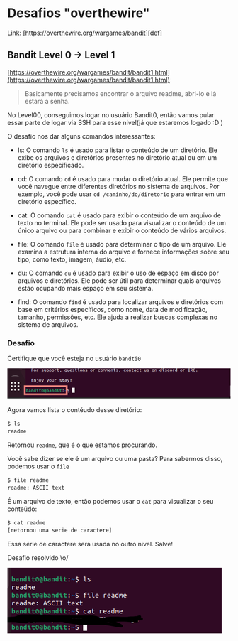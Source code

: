 # Desafios "overthewire"

Link: [https://overthewire.org/wargames/bandit][def]

[def]: https://overthewire.org/wargames/bandit

## Bandit Level 0 → Level 1

[https://overthewire.org/wargames/bandit/bandit1.html](https://overthewire.org/wargames/bandit/bandit1.html)


> Basicamente precisamos encontrar o arquivo readme, abri-lo e lá estará a senha.

No Level00, conseguimos logar no usuário Bandit0, então vamos pular essar parte de logar via SSH para esse nivel(já que estaremos logado :D )

O desafio nos dar alguns comandos interessantes:

  
- ls: O comando `ls` é usado para listar o conteúdo de um diretório. Ele exibe os arquivos e diretórios presentes no diretório atual ou em um diretório especificado.

- cd: O comando `cd` é usado para mudar o diretório atual. Ele permite que você navegue entre diferentes diretórios no sistema de arquivos. Por exemplo, você pode usar `cd /caminho/do/diretorio` para entrar em um diretório específico.

- cat: O comando `cat` é usado para exibir o conteúdo de um arquivo de texto no terminal. Ele pode ser usado para visualizar o conteúdo de um único arquivo ou para combinar e exibir o conteúdo de vários arquivos.

- file: O comando `file` é usado para determinar o tipo de um arquivo. Ele examina a estrutura interna do arquivo e fornece informações sobre seu tipo, como texto, imagem, áudio, etc.

- du: O comando `du` é usado para exibir o uso de espaço em disco por arquivos e diretórios. Ele pode ser útil para determinar quais arquivos estão ocupando mais espaço em seu sistema.

- find: O comando `find` é usado para localizar arquivos e diretórios com base em critérios específicos, como nome, data de modificação, tamanho, permissões, etc. Ele ajuda a realizar buscas complexas no sistema de arquivos.


### Desafio

Certifique que você esteja no usuário `bandti0`

![Usuario 00](../img/usuarioB0.png)

Agora vamos lista o contéudo desse diretório:

```bash
$ ls
readme
```
Retornou `readme`, que é o que estamos procurando.<br>

Você sabe dizer se ele é um arquivo ou uma pasta? Para sabermos disso, podemos usar o `file`

```bash
$ file readme
readme: ASCII text
```
É um arquivo de texto, então podemos usar o `cat` para visualizar o seu conteúdo:

```bash
$ cat readme
[retornou uma serie de caractere]
```

Essa série de caractere será usada no outro nivel. Salve!

Desafio resolvido \o/

![desafio resolvido](../img/senhaB0.png)